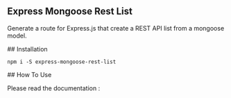## Express Mongoose Rest List

Generate a route for Express.js that create a REST API list from a mongoose model.

## Installation

```
npm i -S express-mongoose-rest-list
```

## How To Use

Please read the documentation : 